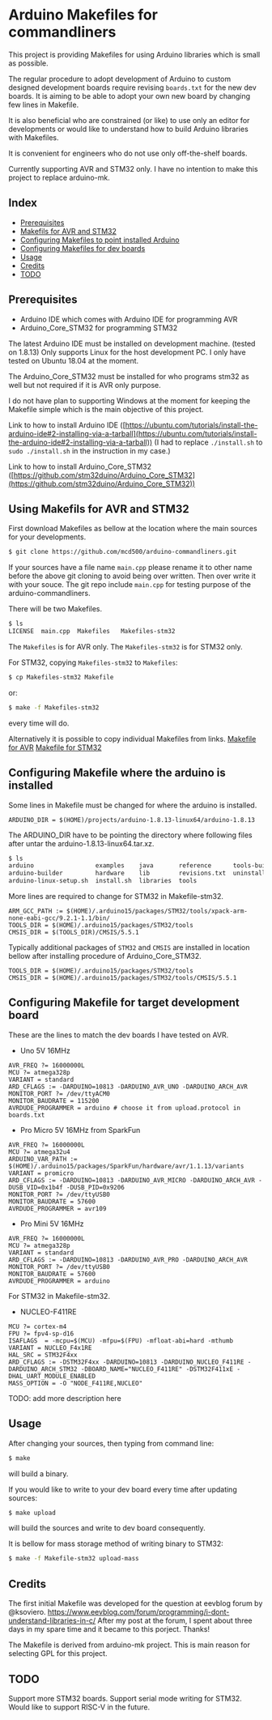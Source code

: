 # Arduino Makefiles for commandliners

This project is providing Makefiles for using Arduino libraries which is small as possible.

The regular procedure to adopt development of Arduino to custom designed development boards require revising `boards.txt` for the new dev boards. It is aiming to be able to adopt your own new board by changing few lines in Makefile.

It is also beneficial who are constrained (or like) to use only an editor for developments or would like to understand how to build Arduino libraries with Makefiles.

It is convenient for engineers who do not use only off-the-shelf boards.

Currently supporting AVR and STM32 only.
I have no intention to make this project to replace arduino-mk.

## Index

 - [Prerequisites](#Prerequisites)
 - [Makefils for AVR and STM32](#Makefile-which)
 - [Configuring Makefiles to point installed Arduino](#Makefile-arduino)
 - [Configuring Makefiles for dev boards](#Makefile-dev-baords)
 - [Usage](#Usage)
 - [Credits](#credits)
 - [TODO](#TODO)

## Prerequisites <a id="Prerequisites"></a>

*  Arduino IDE which comes with Arduino IDE for programming AVR
*  Arduino_Core_STM32 for programming STM32

The latest Arduino IDE must be installed on development machine. (tested on 1.8.13)
Only supports Linux for the host development PC.
I only have tested on Ubuntu 18.04 at the moment.

The Arduino_Core_STM32 must be installed for who programs stm32 as well but not required if it is AVR only purpose.

I do not have plan to supporting Windows at the moment for keeping the Makefile simple which is the main objective of this project.

Link to how to install Arduino IDE ([https://ubuntu.com/tutorials/install-the-arduino-ide#2-installing-via-a-tarball](https://ubuntu.com/tutorials/install-the-arduino-ide#2-installing-via-a-tarball))
 (I had to replace `./install.sh` to `sudo ./install.sh` in the instruction in my case.)

Link to how to install Arduino_Core_STM32 ([https://github.com/stm32duino/Arduino_Core_STM32](https://github.com/stm32duino/Arduino_Core_STM32))

## Using Makefils for AVR and STM32 <a id="Makefile-which"></a>

First download Makefiles as bellow at the location where the main sources for your developments.
```sh
$ git clone https://github.com/mcd500/arduino-commandliners.git
```

If your sources have a file name `main.cpp` please rename it to other name before the above git cloning to avoid being over written. Then over write it with your souce. The git repo include `main.cpp` for testing purpose of the arduino-commandliners.

There will be two Makefiles.
```sh
$ ls
LICENSE  main.cpp  Makefiles   Makefiles-stm32
```

The `Makefiles` is for AVR only. The `Makefiles-stm32` is for STM32 only.

For STM32, copying `Makefiles-stm32` to `Makefiles`:
```sh
$ cp Makefiles-stm32 Makefile
```

or:
```sh
$ make -f Makefiles-stm32
```
every time will do.

Alternatively it is possible to copy individual Makefiles from links.
[Makefile for AVR](https://raw.githubusercontent.com/mcd500/arduino-commandliners/master/Makefile)
[Makefile for STM32](https://raw.githubusercontent.com/mcd500/arduino-commandliners/master/Makefile)

## Configuring Makefile where the arduino is installed <a id="Makefile-arduino"></a>

Some lines in Makefile must be changed for where the arduino is installed.

```
ARDUINO_DIR = $(HOME)/projects/arduino-1.8.13-linux64/arduino-1.8.13
```

The ARDUINO_DIR have to be pointing the directory where following files after untar the arduino-1.8.13-linux64.tar.xz.
```sh
$ ls
arduino                 examples    java       reference      tools-builder
arduino-builder         hardware    lib        revisions.txt  uninstall.sh
arduino-linux-setup.sh  install.sh  libraries  tools
```

More lines are required to change for STM32 in Makefile-stm32.

```
ARM_GCC_PATH := $(HOME)/.arduino15/packages/STM32/tools/xpack-arm-none-eabi-gcc/9.2.1-1.1/bin/
TOOLS_DIR = $(HOME)/.arduino15/packages/STM32/tools
CMSIS_DIR = $(TOOLS_DIR)/CMSIS/5.5.1
```

Typically additional packages of `STM32` and  `CMSIS` are installed in location bellow after installing procedure of Arduino_Core_STM32.

```
TOOLS_DIR = $(HOME)/.arduino15/packages/STM32/tools
CMSIS_DIR = $(HOME)/.arduino15/packages/STM32/tools/CMSIS/5.5.1
```

## Configuring Makefile for target development board  <a id="Makefile-dev-baords"></a>


These are the lines to match the dev boards I have tested on AVR.

* Uno 5V 16MHz
```
AVR_FREQ ?= 16000000L
MCU ?= atmega328p
VARIANT = standard
ARD_CFLAGS := -DARDUINO=10813 -DARDUINO_AVR_UNO -DARDUINO_ARCH_AVR
MONITOR_PORT ?= /dev/ttyACM0
MONITOR_BAUDRATE = 115200
AVRDUDE_PROGRAMMER = arduino # choose it from upload.protocol in boards.txt
```

* Pro Micro 5V 16MHz from SparkFun
```
AVR_FREQ ?= 16000000L
MCU ?= atmega32u4
ARDUINO_VAR_PATH := $(HOME)/.arduino15/packages/SparkFun/hardware/avr/1.1.13/variants
VARIANT = promicro
ARD_CFLAGS := -DARDUINO=10813 -DARDUINO_AVR_MICRO -DARDUINO_ARCH_AVR -DUSB_VID=0x1b4f -DUSB_PID=0x9206
MONITOR_PORT ?= /dev/ttyUSB0
MONITOR_BAUDRATE = 57600
AVRDUDE_PROGRAMMER = avr109
```

* Pro Mini 5V 16MHz
```
AVR_FREQ ?= 16000000L
MCU ?= atmega328p
VARIANT = standard
ARD_CFLAGS := -DARDUINO=10813 -DARDUINO_AVR_PRO -DARDUINO_ARCH_AVR
MONITOR_PORT ?= /dev/ttyUSB0
MONITOR_BAUDRATE = 57600
AVRDUDE_PROGRAMMER = arduino
```

For STM32 in Makefile-stm32.

* NUCLEO-F411RE
```
MCU ?= cortex-m4
FPU ?= fpv4-sp-d16
ISAFLAGS  = -mcpu=$(MCU) -mfpu=$(FPU) -mfloat-abi=hard -mthumb
VARIANT = NUCLEO_F4x1RE
HAL_SRC = STM32F4xx
ARD_CFLAGS := -DSTM32F4xx -DARDUINO=10813 -DARDUINO_NUCLEO_F411RE -DARDUINO_ARCH_STM32 -DBOARD_NAME="NUCLEO_F411RE" -DSTM32F411xE -DHAL_UART_MODULE_ENABLED
MASS_OPTION = -O "NODE_F411RE,NUCLEO"
```

TODO: add more description here

## Usage <a id="Usage"></a>


After changing your sources, then typing from command line:
```sh
$ make
```
will build a binary.

If you would like to write to your dev board every time after updating sources:
```sh
$ make upload
```
will build the sources and write to dev board consequently.

It is bellow for mass storage method of writing binary to STM32:
```sh
$ make -f Makefile-stm32 upload-mass
```

## Credits <a id="Credits"></a>

The first initial Makefile was developed for the question at eevblog forum by @ksoviero.
https://www.eevblog.com/forum/programming/i-dont-understand-libraries-in-c/
After my post at the forum, I spent about three days in my spare time and it became to this porject. Thanks!

The Makefile is derived from arduino-mk project. This is main reason for selecting GPL for this project.

## TODO <a id="TODO"></a>

Support more STM32 boards.
Support serial mode writing for STM32.
Would like to support RISC-V in the future.
